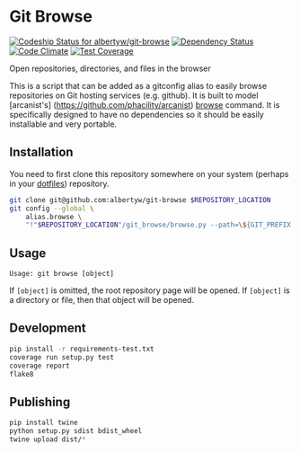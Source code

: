 Git Browse
==========

[ ![Codeship Status for albertyw/git-browse](https://codeship.com/projects/fbd67810-b952-0134-2c2e-166255a25182/status?branch=master)](https://codeship.com/projects/194945)
[![Dependency Status](https://gemnasium.com/badges/github.com/albertyw/git-browse.svg)](https://gemnasium.com/github.com/albertyw/git-browse)
[![Code Climate](https://codeclimate.com/github/albertyw/git-browse/badges/gpa.svg)](https://codeclimate.com/github/albertyw/git-browse)
[![Test Coverage](https://codeclimate.com/github/albertyw/git-browse/badges/coverage.svg)](https://codeclimate.com/github/albertyw/git-browse/coverage)

Open repositories, directories, and files in the browser

This is a script that can be added as a gitconfig alias to easily browse
repositories on Git hosting services (e.g. github).  It is built to model
[arcanist's] (https://github.com/phacility/arcanist)
[browse](https://github.com/phacility/arcanist/blob/master/src/workflow/ArcanistBrowseWorkflow.php)
command.  It is specifically designed to have no dependencies so it should be
easily installable and very portable.

Installation
------------

You need to first clone this repository somewhere on your system (perhaps in
your [dotfiles](https://github.com/albertyw/dotfiles)) repository.

```bash
git clone git@github.com:albertyw/git-browse $REPOSITORY_LOCATION
git config --global \
    alias.browse \
    "!"$REPOSITORY_LOCATION"/git_browse/browse.py --path=\${GIT_PREFIX:-./}"
```

Usage
-----

```
Usage: git browse [object]
```

If `[object]` is omitted, the root repository page will be opened.
If `[object]` is a directory or file, then that object will be opened.

Development
-----------

```bash
pip install -r requirements-test.txt
coverage run setup.py test
coverage report
flake8
```

Publishing
----------

```bash
pip install twine
python setup.py sdist bdist_wheel
twine upload dist/*
```
